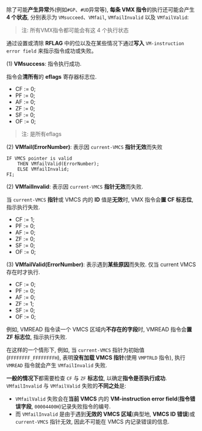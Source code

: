 
除了可能**产生异常**外(例如`#GP`、`#UD`异常等), **每条 VMX 指令**的执行还可能会产生 **4 个状态**, 分别表示为 `VMsucceed`、`VMfail`, `VMfailInvalid` 以及 `VMfailValid`:

> 注: 所有VMX指令都可能会有这 4 个执行状态

通过设置或清除 **RFLAG** 中的位以及在某些情况下通过**写入** `VM-instruction error field` 来指示指令成功或失败。

(1) **VMsuccess**: 指令执行成功.

指令会**清所有**的 **eflags** 寄存器标志位.

* CF := 0;
* PF := 0;
* AF := 0;
* ZF := 0;
* SF := 0;
* OF := 0;

> 注: 是所有eflags

(2) **VMfail(ErrorNumber)**: 表示因 `current-VMCS` **指针无效**而失败

```
IF VMCS pointer is valid
    THEN VMfailValid(ErrorNumber);
    ELSE VMfailInvalid;
FI;
```

(2) **VMfailInvalid**: 表示因 `current-VMCS` **指针无效**而失败.

当 `current-VMCS` **指针**或 VMCS 内的 **ID** 值是**无效**时, VMX 指令会**置 CF 标志位**, 指示执行失败.

* CF := 1;
* PF := 0;
* AF := 0;
* ZF := 0;
* SF := 0;
* OF := 0;

(3) **VMfailValid(ErrorNumber)**: 表示遇到**某些原因**而失败. 仅当 current VMCS 存在时才执行.

* CF := 0;
* PF := 0;
* AF := 0;
* ZF := 1;
* SF := 0;
* OF := 0;

例如, VMREAD 指令读一个 VMCS 区域内**不存在的字段**时, VMREAD 指令会**置 ZF 标志位**, 指示执行失败.




在这样的一个情形下, 例如, 当 `current-VMCS` 指针为初始值(`FFFFFFFF_FFFFFFFFH`), 表明**没有加载 VMCS 指针**(使用 `VMPTRLD` 指令), 执行 `VMREAD` 指令就会产生 `VMfailInvalid` 失败.

**一般的情况下**都需要检查 `CF` 与 `ZF` **标志位**, 以确定**指令是否执行成功**.  `VMfailInvalid` 与 `VMfailValid` 失败的**不同之处**是:
* `VMfailValid` 失败会在**当前 VMCS** 内的 **VM-instruction error field**(**指令错误字段**, `00004400H`)记录失败指令的编号.
* 而 `VMfailInvalid` 是由于遇到**无效的 VMCS 区域**(典型地, **VMCS ID 错误**)或 `current-VMCS` 指针无效, 因此不可能在 VMCS 内记录错误的信息.